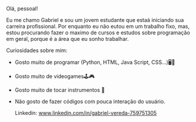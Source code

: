 Olá, pessoal!

Eu me chamo Gabriel e sou um jovem estudante que estaá iniciando sua carreira profissional.
Por enquanto eu não eutou em um trabalho fixo, mas, estou procurando fazer o maximo de cursos e estudos sobre programação em geral, porque é a área que eu sonho trabalhar.

Curiosidades sobre mim:
- Gosto muito de programar (Python, HTML, Java Script, CSS...)🖥👾
- Gosto muito de videogames🕹🎮
- Gosto muito de tocar instrumentos 🎸
- Não gosto de fazer códigos com pouca interação do usuário.

  Linkedin: www.linkedin.com/in/gabriel-vereda-759751305
